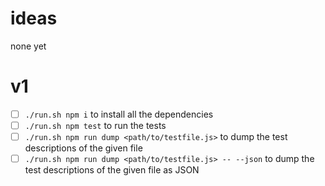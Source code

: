 # ideas
none yet

# v1
- [ ] `./run.sh npm i` to install all the dependencies
- [ ] `./run.sh npm test` to run the tests
- [ ] `./run.sh npm run dump <path/to/testfile.js>` to dump the test descriptions of the given file 
- [ ] `./run.sh npm run dump <path/to/testfile.js> -- --json` to dump the test descriptions of the given file as JSON 